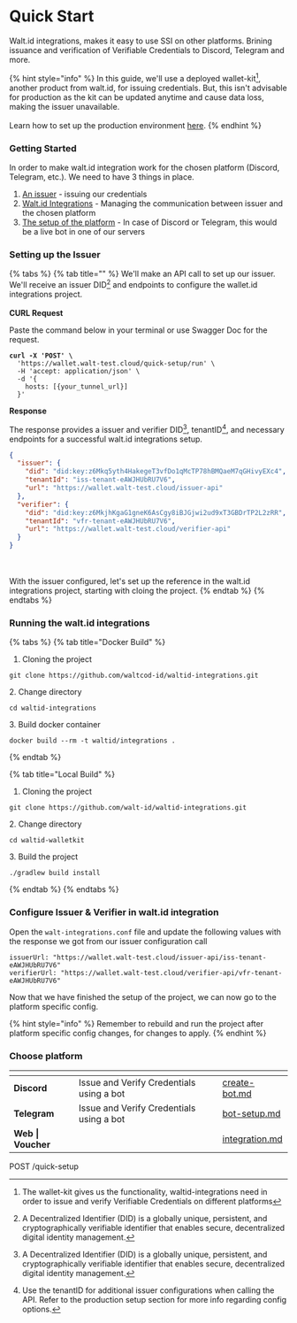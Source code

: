 # Quick Start

Walt.id integrations, makes it easy to use SSI on other platforms. Brining issuance and verification of Verifiable Credentials to Discord, Telegram and more.

{% hint style="info" %}
In this guide, we'll use a deployed wallet-kit[^1], another product from walt.id, for issuing credentials. But, this isn't advisable for production as the kit can be updated anytime and cause data loss, making the issuer unavailable.\
\
Learn how to set up the production environment [here](local-production-setup/).
{% endhint %}

### Getting Started

In order to make walt.id integration work for the chosen platform (Discord, Telegram, etc.). We need to have 3 things in place.

1. [An issuer](quick-start.md#setting-up-the-issuer) - issuing our credentials
2. [Walt.id Integrations](quick-start.md#running-the-walt.id-integrations) - Managing the communication between issuer and the chosen platform
3. [The setup of the platform](quick-start.md#choose-your-platform) - In case of Discord or Telegram, this would be a live bot in one of our servers

### Setting up the Issuer

{% tabs %}
{% tab title="" %}
We'll make an API call to set up our issuer. We'll receive an issuer DID[^2] and endpoints to configure the wallet.id integrations project.\
\
**CURL Request**

Paste the command below in your terminal or use Swagger Doc for the request.

<pre class="language-bash"><code class="lang-bash"><strong>curl -X 'POST' \
</strong>  'https://wallet.walt-test.cloud/quick-setup/run' \
  -H 'accept: application/json' \
  -d '{
    hosts: [{your_tunnel_url}]
  }'
</code></pre>



**Response**

The response provides a issuer and verifier DID[^3], tenantID[^4], and necessary endpoints for a successful walt.id integrations setup.

```json
{
  "issuer": {
    "did": "did:key:z6Mkq5yth4HakegeT3vfDo1qMcTP78hBMQaeM7qGHivyEXc4",
    "tenantId": "iss-tenant-eAWJHUbRU7V6",
    "url": "https://wallet.walt-test.cloud/issuer-api"
  },
  "verifier": {
    "did": "did:key:z6MkjhKgaG1gneK6AsCgy8iBJGjwi2ud9xT3GBDrTP2L2zRR",
    "tenantId": "vfr-tenant-eAWJHUbRU7V6",
    "url": "https://wallet.walt-test.cloud/verifier-api"
  }
}
```

\
\
With the issuer configured, let's set up the reference in the walt.id integrations project, starting with cloing the project.
{% endtab %}
{% endtabs %}



### Running the walt.id integrations

{% tabs %}
{% tab title="Docker Build" %}
1. Cloning the project

```
git clone https://github.com/waltcod-id/waltid-integrations.git
```

2\. Change directory

```
cd waltid-integrations
```

3\. Build docker container

```
docker build --rm -t waltid/integrations .
```


{% endtab %}

{% tab title="Local Build" %}
1. Cloning the project

```
git clone https://github.com/walt-id/waltid-integrations.git
```

2\. Change directory

```
cd waltid-walletkit
```

3\. Build the project

```
./gradlew build install
```
{% endtab %}
{% endtabs %}



### Configure Issuer & Verifier in walt.id integration

Open the `walt-integrations.conf` file and update the following values with the response we got from our issuer configuration call

```
issuerUrl: "https://wallet.walt-test.cloud/issuer-api/iss-tenant-eAWJHUbRU7V6"
verifierUrl: "https://wallet.walt-test.cloud/verifier-api/vfr-tenant-eAWJHUbRU7V6"
```

Now that we have finished the setup of the project, we can now go to the platform specific config. &#x20;

{% hint style="info" %}
Remember to rebuild and run the project after platform specific config changes, for changes to apply.
{% endhint %}

###

### Choose platform

<table data-view="cards"><thead><tr><th></th><th></th><th></th><th data-hidden data-card-target data-type="content-ref"></th></tr></thead><tbody><tr><td><strong>Discord</strong></td><td>Issue and Verify Credentials using a bot</td><td><strong></strong></td><td><a href="../platform-integrations/discord/bot-setup/create-bot.md">create-bot.md</a></td></tr><tr><td><strong>Telegram</strong></td><td>Issue and Verify Credentials using a bot</td><td></td><td><a href="../platform-integrations/telegram/bot-setup.md">bot-setup.md</a></td></tr><tr><td><strong>Web | Voucher</strong></td><td></td><td></td><td><a href="../platform-integrations/web-or-voucher/integration.md">integration.md</a></td></tr></tbody></table>



POST /quick-setup

[^1]: The wallet-kit gives us the functionality, waltid-integrations need in order to issue and verify Verifiable Credentials on different platforms

[^2]: A Decentralized Identifier (DID) is a globally unique, persistent, and cryptographically verifiable identifier that enables secure, decentralized digital identity management.

[^3]: A Decentralized Identifier (DID) is a globally unique, persistent, and cryptographically verifiable identifier that enables secure, decentralized digital identity management.

[^4]: Use the tenantID for additional issuer configurations when calling the API. Refer to the production setup section for more info regarding config options.

